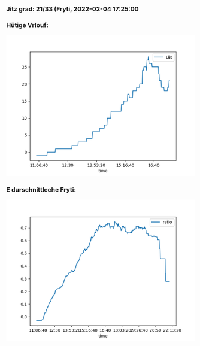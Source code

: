 ### Jitz grad: 21/33 (Fryti, 2022-02-04 17:25:00

### Hütige Vrlouf:
![Graph](Today.png)

### E durschnittleche Fryti:
![Graph](Fryti.png)